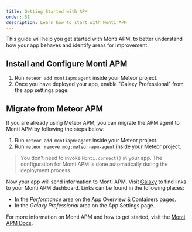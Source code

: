 ```yaml
---
title: Getting Started with APM
order: 51
description: Learn how to start with Monti APM
---
```


This guide will help you get started with Monti APM, to better understand how your app behaves and identify areas for improvement.

## Install and Configure Monti APM

1. Run `meteor add montiapm:agent` inside your Meteor project.
2. Once you have deployed your app, enable "Galaxy Professional" from the app settings page.

## Migrate from Meteor APM

If you are already using Meteor APM, you can migrate the APM agent to Monti APM by following the steps below:

1. Run `meteor add montiapm:agent` inside your Meteor project.
2. Run `meteor remove mdg:meteor-apm-agent` inside your Meteor project.

> You don't need to invoke `Monti.connect()` in your app. The configuration for Monti APM is done automatically during the deployment process.


Now your app will send information to Monti APM. Visit [Galaxy](https://galaxy.meteor.com) to find links to your Monti APM dashboard.  Links can be found in the following places:

- In the *Performance* area on the App Overview & Containers pages.
- In the *Galaxy Professional* area on the App Settings page.

For more information on Monti APM and how to get started, visit the [Monti APM Docs](https://docs.montiapm.com/getting-started).